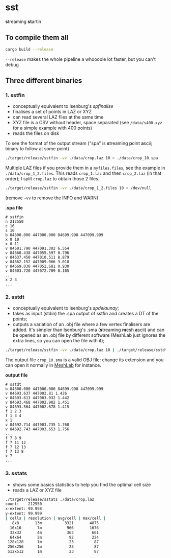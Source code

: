 # sst

**s**treaming **st**artin


## To compile them all

```bash
cargo build --release
```

`--release` makes the whole pipeline a whoooole lot faster, but you can't debug


## Three different binaries

### 1. **sstfin**

  - conceptually equivalent to Isenburg's *spfinalise*
  - finalises a set of points in LAZ or XYZ
  - can read several LAZ files at the same time
  - XYZ file is a CSV without header, space separated (see `/data/s400.xyz` for a simple example with 400 points)
  - reads the files on disk

To see the format of the output stream ("spa" is **s**treaming **p**oint **a**scii; binary to follow at some point)

```bash
./target/release/sstfin -vv ./data/crop.laz 10 > ./data/crop_10.spa
```

Multiple LAZ files if you provide them in a `myfiles.files`, see the example in `./data/crop_1_2.files`.
This reads `crop_1.laz` and then `crop_2.laz` (in that order); I split `crop.laz` to obtain those 2 files.

```bash
./target/release/sstfin -vv ./data/crop_1_2.files 10 > /dev/null
```

(remove `-vv` to remove the INFO and WARN)

__.spa file__

```
# sstfin
n 212550
c 16
s 10
b 84600.000 447000.000 84699.998 447099.999
x 0 10
x 0 11
v 84601.790 447091.302 6.554
v 84660.438 447055.597 0.796
v 84637.450 447010.511 8.879
v 84662.152 447009.066 3.018
v 84669.030 447052.681 0.930
v 84603.720 447072.709 0.105
...
x 2 3
...
```

### 2. **sstdt**

  - conceptually equivalent to Isenburg's *spdelaunay*;
  - takes as input (stdin) the .spa output of sstfin and creates a DT of the points;
  - outputs a variation of an .obj file where a few vertex finalisers are added. It's simpler than Isenburg's .sma (**s**treaming **m**esh **a**scii) and can be opened as an .obj file by different software (MeshLab just ignores the extra lines, so you can open the file with it);

```bash
./target/release/sstfin -vv ./data/crop.laz 10 | ./target/release/sstdt -vv > ./data/crop_10.sma
```

The output file `crop_10.sma` is a valid OBJ file: change its extension and you can open it normally in [MeshLab](https://www.meshlab.net/) for instance.


__output file__

```
# sstdt
b 84600.000 447000.000 84699.998 447099.999
v 84693.637 447002.81 1.426
v 84693.613 447003.032 1.442
v 84693.468 447002.902 1.451
v 84693.564 447002.678 1.415
f 1 2 3
f 1 3 4
x 1
v 84692.714 447003.735 1.768
v 84692.743 447003.653 1.756
...
f 7 8 9
f 7 11 12
f 7 12 13
f 7 13 8
x 7
...
```

### 3. **sstats**

  - shows some basics statistics to help you find the optimal cell size
  - reads a LAZ or XYZ file

```bash
./target/release/sstats ./data/crop.laz
count:    212550
x-extent: 99.998
y-extent: 99.999
| cells | resolution | avg/cell | max/cell |
   8x8       13m          3321       4875
  16x16       7m           966       1676
  32x32       4m           363        661
  64x64       2m            92        224
 128x128      1m            23         87
 256x256      1m            23         87
 512x512      1m            23         87  
```

